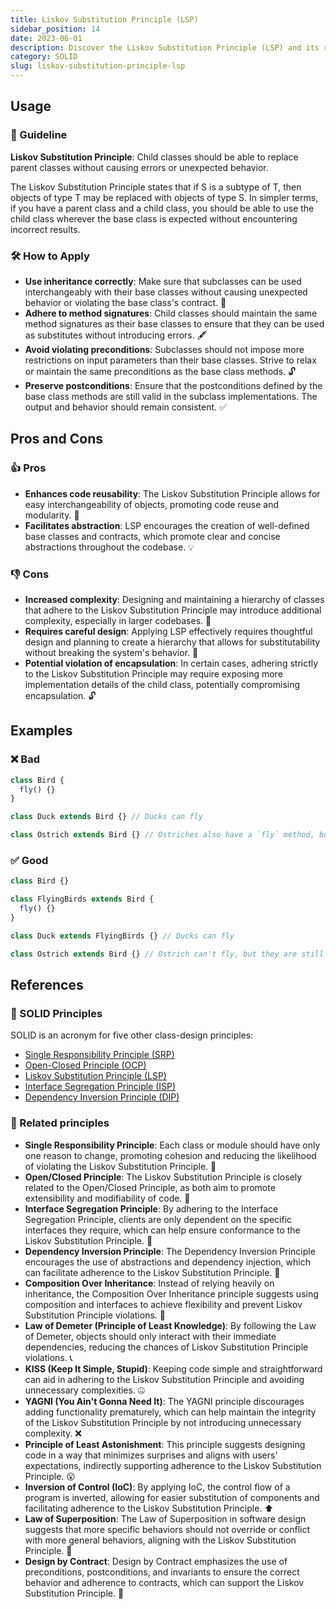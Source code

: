 ```yaml
---
title: Liskov Substitution Principle (LSP)
sidebar_position: 14
date: 2023-06-01
description: Discover the Liskov Substitution Principle (LSP) and its role in building reliable software. Guarantee seamless substitution of parent and child classes.
category: SOLID
slug: liskov-substitution-principle-lsp
---
```


## Usage

### 📝 Guideline
**Liskov Substitution Principle**: Child classes should be able to replace parent classes without causing errors or unexpected behavior.

The Liskov Substitution Principle states that if S is a subtype of T, then objects of type T may be replaced with objects of type S. In simpler terms, if you have a parent class and a child class, you should be able to use the child class wherever the base class is expected without encountering incorrect results.

### 🛠️ How to Apply
- **Use inheritance correctly**: Make sure that subclasses can be used interchangeably with their base classes without causing unexpected behavior or violating the base class's contract. 🔄
- **Adhere to method signatures**: Child classes should maintain the same method signatures as their base classes to ensure that they can be used as substitutes without introducing errors. 🖋️
- **Avoid violating preconditions**: Subclasses should not impose more restrictions on input parameters than their base classes. Strive to relax or maintain the same preconditions as the base class methods. 🔓
- **Preserve postconditions**: Ensure that the postconditions defined by the base class methods are still valid in the subclass implementations. The output and behavior should remain consistent. ✅

## Pros and Cons

### 👍 Pros
- **Enhances code reusability**: The Liskov Substitution Principle allows for easy interchangeability of objects, promoting code reuse and modularity. 🔄
- **Facilitates abstraction**: LSP encourages the creation of well-defined base classes and contracts, which promote clear and concise abstractions throughout the codebase. 💡

### 👎 Cons
- **Increased complexity**: Designing and maintaining a hierarchy of classes that adhere to the Liskov Substitution Principle may introduce additional complexity, especially in larger codebases. 🤯
- **Requires careful design**: Applying LSP effectively requires thoughtful design and planning to create a hierarchy that allows for substitutability without breaking the system's behavior. 🎨
- **Potential violation of encapsulation**: In certain cases, adhering strictly to the Liskov Substitution Principle may require exposing more implementation details of the child class, potentially compromising encapsulation. 🔓


## Examples

### ❌ Bad
```typescript
class Bird {
  fly() {}
}

class Duck extends Bird {} // Ducks can fly

class Ostrich extends Bird {} // Ostriches also have a `fly` method, but ostriches can't fly.
```

### ✅ Good
```typescript
class Bird {}

class FlyingBirds extends Bird {
  fly() {}
}

class Duck extends FlyingBirds {} // Ducks can fly

class Ostrich extends Bird {} // Ostrich can't fly, but they are still birds
```

## References

### 🧱 SOLID Principles

SOLID is an acronym for five other class-design principles:

- [Single Responsibility Principle (SRP)](single-responsibility-principle-srp)
- [Open-Closed Principle (OCP)](open-closed-principle-ocp)
- [Liskov Substitution Principle (LSP)](liskov-substitution-principle-lsp)
- [Interface Segregation Principle (ISP)](interface-segregation-principle-isp)
- [Dependency Inversion Principle (DIP)](dependency-inversion-principle-dip)

### 🔀 Related principles

- **Single Responsibility Principle**: Each class or module should have only one reason to change, promoting cohesion and reducing the likelihood of violating the Liskov Substitution Principle. 🎯
- **Open/Closed Principle**: The Liskov Substitution Principle is closely related to the Open/Closed Principle, as both aim to promote extensibility and modifiability of code. 🚪
- **Interface Segregation Principle**: By adhering to the Interface Segregation Principle, clients are only dependent on the specific interfaces they require, which can help ensure conformance to the Liskov Substitution Principle. 🧩
- **Dependency Inversion Principle**: The Dependency Inversion Principle encourages the use of abstractions and dependency injection, which can facilitate adherence to the Liskov Substitution Principle. 🔄
- **Composition Over Inheritance**: Instead of relying heavily on inheritance, the Composition Over Inheritance principle suggests using composition and interfaces to achieve flexibility and prevent Liskov Substitution Principle violations. 🧱
- **Law of Demeter (Principle of Least Knowledge)**: By following the Law of Demeter, objects should only interact with their immediate dependencies, reducing the chances of Liskov Substitution Principle violations. 📞
- **KISS (Keep It Simple, Stupid)**: Keeping code simple and straightforward can aid in adhering to the Liskov Substitution Principle and avoiding unnecessary complexities. 🤐
- **YAGNI (You Ain't Gonna Need It)**: The YAGNI principle discourages adding functionality prematurely, which can help maintain the integrity of the Liskov Substitution Principle by not introducing unnecessary complexity. ❌
- **Principle of Least Astonishment**: This principle suggests designing code in a way that minimizes surprises and aligns with users' expectations, indirectly supporting adherence to the Liskov Substitution Principle. 😮
- **Inversion of Control (IoC)**: By applying IoC, the control flow of a program is inverted, allowing for easier substitution of components and facilitating adherence to the Liskov Substitution Principle. ⬆️
- **Law of Superposition**: The Law of Superposition in software design suggests that more specific behaviors should not override or conflict with more general behaviors, aligning with the Liskov Substitution Principle. 🌟
- **Design by Contract**: Design by Contract emphasizes the use of preconditions, postconditions, and invariants to ensure the correct behavior and adherence to contracts, which can support the Liskov Substitution Principle. 📝
